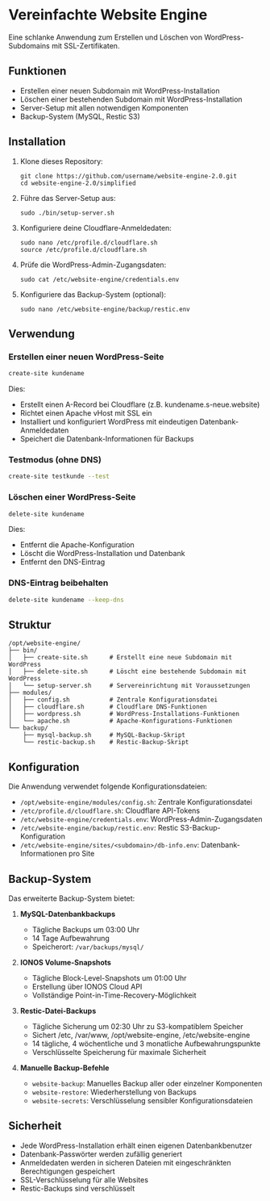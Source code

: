 # Vereinfachte Website Engine

Eine schlanke Anwendung zum Erstellen und Löschen von WordPress-Subdomains mit SSL-Zertifikaten.

## Funktionen

- Erstellen einer neuen Subdomain mit WordPress-Installation
- Löschen einer bestehenden Subdomain mit WordPress-Installation
- Server-Setup mit allen notwendigen Komponenten
- Backup-System (MySQL, Restic S3)

## Installation

1. Klone dieses Repository:
   ```
   git clone https://github.com/username/website-engine-2.0.git
   cd website-engine-2.0/simplified
   ```

2. Führe das Server-Setup aus:
   ```
   sudo ./bin/setup-server.sh
   ```

3. Konfiguriere deine Cloudflare-Anmeldedaten:
   ```
   sudo nano /etc/profile.d/cloudflare.sh
   source /etc/profile.d/cloudflare.sh
   ```

4. Prüfe die WordPress-Admin-Zugangsdaten:
   ```
   sudo cat /etc/website-engine/credentials.env
   ```

5. Konfiguriere das Backup-System (optional):
   ```
   sudo nano /etc/website-engine/backup/restic.env
   ```

## Verwendung

### Erstellen einer neuen WordPress-Seite

```bash
create-site kundename
```

Dies:
- Erstellt einen A-Record bei Cloudflare (z.B. kundename.s-neue.website)
- Richtet einen Apache vHost mit SSL ein
- Installiert und konfiguriert WordPress mit eindeutigen Datenbank-Anmeldedaten
- Speichert die Datenbank-Informationen für Backups

### Testmodus (ohne DNS)

```bash
create-site testkunde --test
```

### Löschen einer WordPress-Seite

```bash
delete-site kundename
```

Dies:
- Entfernt die Apache-Konfiguration
- Löscht die WordPress-Installation und Datenbank
- Entfernt den DNS-Eintrag

### DNS-Eintrag beibehalten

```bash
delete-site kundename --keep-dns
```

## Struktur

```
/opt/website-engine/
├── bin/
│   ├── create-site.sh      # Erstellt eine neue Subdomain mit WordPress
│   ├── delete-site.sh      # Löscht eine bestehende Subdomain mit WordPress
│   └── setup-server.sh     # Servereinrichtung mit Voraussetzungen
├── modules/
│   ├── config.sh           # Zentrale Konfigurationsdatei
│   ├── cloudflare.sh       # Cloudflare DNS-Funktionen
│   ├── wordpress.sh        # WordPress-Installations-Funktionen
│   └── apache.sh           # Apache-Konfigurations-Funktionen
└── backup/
    ├── mysql-backup.sh     # MySQL-Backup-Skript
    └── restic-backup.sh    # Restic-Backup-Skript
```

## Konfiguration

Die Anwendung verwendet folgende Konfigurationsdateien:

- `/opt/website-engine/modules/config.sh`: Zentrale Konfigurationsdatei
- `/etc/profile.d/cloudflare.sh`: Cloudflare API-Tokens
- `/etc/website-engine/credentials.env`: WordPress-Admin-Zugangsdaten
- `/etc/website-engine/backup/restic.env`: Restic S3-Backup-Konfiguration
- `/etc/website-engine/sites/<subdomain>/db-info.env`: Datenbank-Informationen pro Site

## Backup-System

Das erweiterte Backup-System bietet:

1. **MySQL-Datenbankbackups**
   - Tägliche Backups um 03:00 Uhr
   - 14 Tage Aufbewahrung
   - Speicherort: `/var/backups/mysql/`

2. **IONOS Volume-Snapshots** 
   - Tägliche Block-Level-Snapshots um 01:00 Uhr
   - Erstellung über IONOS Cloud API
   - Vollständige Point-in-Time-Recovery-Möglichkeit

3. **Restic-Datei-Backups**
   - Tägliche Sicherung um 02:30 Uhr zu S3-kompatiblem Speicher
   - Sichert /etc, /var/www, /opt/website-engine, /etc/website-engine
   - 14 tägliche, 4 wöchentliche und 3 monatliche Aufbewahrungspunkte
   - Verschlüsselte Speicherung für maximale Sicherheit

4. **Manuelle Backup-Befehle**
   - `website-backup`: Manuelles Backup aller oder einzelner Komponenten
   - `website-restore`: Wiederherstellung von Backups
   - `website-secrets`: Verschlüsselung sensibler Konfigurationsdateien

## Sicherheit

- Jede WordPress-Installation erhält einen eigenen Datenbankbenutzer
- Datenbank-Passwörter werden zufällig generiert
- Anmeldedaten werden in sicheren Dateien mit eingeschränkten Berechtigungen gespeichert
- SSL-Verschlüsselung für alle Websites
- Restic-Backups sind verschlüsselt
